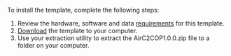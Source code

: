<p>To install the template, complete the following steps:</p>
<ol class="steps">
  <li>Review the hardware, software and data <a href="https://github.com/Esri/air-c2-cop-python/wiki#requirements" target="_blank">requirements</a> for this template.</li>
  <li><a href="#" target="_blank">Download</a> the template to your computer.</li>
  <li>Use your extraction utility to extract the AirC2COP1.0.0.zip file to a folder on your computer.</li>
</ol>